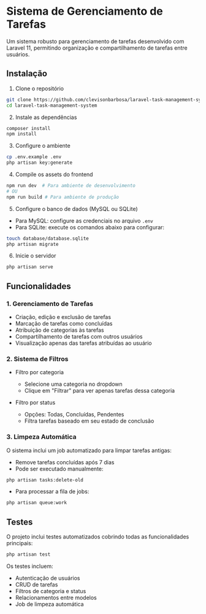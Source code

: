 # Sistema de Gerenciamento de Tarefas

Um sistema robusto para gerenciamento de tarefas desenvolvido com Laravel 11, permitindo organização e compartilhamento de tarefas entre usuários.

## Instalação

1. Clone o repositório
```bash
git clone https://github.com/clevisonbarbosa/laravel-task-management-system.git
cd laravel-task-management-system
```

2. Instale as dependências
```bash
composer install
npm install
```

3. Configure o ambiente
```bash
cp .env.example .env
php artisan key:generate
```

4. Compile os assets do frontend
```bash
npm run dev  # Para ambiente de desenvolvimento
# OU
npm run build # Para ambiente de produção
```

5. Configure o banco de dados (MySQL ou SQLite)
- Para MySQL: configure as credenciais no arquivo `.env`
- Para SQLite: execute os comandos abaixo para configurar:
```bash
touch database/database.sqlite
php artisan migrate
```

6. Inicie o servidor
```bash
php artisan serve
```

## Funcionalidades

### 1. Gerenciamento de Tarefas
- Criação, edição e exclusão de tarefas
- Marcação de tarefas como concluídas
- Atribuição de categorias às tarefas
- Compartilhamento de tarefas com outros usuários
- Visualização apenas das tarefas atribuídas ao usuário

### 2. Sistema de Filtros
- Filtro por categoria
  - Selecione uma categoria no dropdown
  - Clique em "Filtrar" para ver apenas tarefas dessa categoria

- Filtro por status
  - Opções: Todas, Concluídas, Pendentes
  - Filtra tarefas baseado em seu estado de conclusão

### 3. Limpeza Automática
O sistema inclui um job automatizado para limpar tarefas antigas:

- Remove tarefas concluídas após 7 dias
- Pode ser executado manualmente:
```bash
php artisan tasks:delete-old
```

- Para processar a fila de jobs:
```bash
php artisan queue:work
```

## Testes

O projeto inclui testes automatizados cobrindo todas as funcionalidades principais:

```bash
php artisan test
```

Os testes incluem:
- Autenticação de usuários
- CRUD de tarefas
- Filtros de categoria e status
- Relacionamentos entre modelos
- Job de limpeza automática
